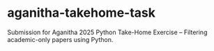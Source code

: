 # aganitha-takehome-task
Submission for Aganitha 2025 Python Take-Home Exercise – Filtering academic-only papers using Python.
